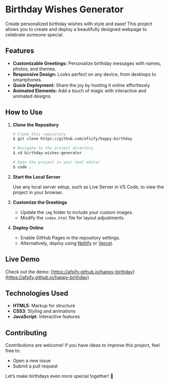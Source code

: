 # Birthday Wishes Generator  

Create personalized birthday wishes with style and ease! This project allows you to create and deploy a beautifully designed webpage to celebrate someone special.

## Features  

- **Customizable Greetings:** Personalize birthday messages with names, photos, and themes.  
- **Responsive Design:** Looks perfect on any device, from desktops to smartphones.  
- **Quick Deployment:** Share the joy by hosting it online effortlessly.  
- **Animated Elements:** Add a touch of magic with interactive and animated designs.  

## How to Use  

1. **Clone the Repository**  

    ```bash  
    # Clone this repository
    $ git clone https://github.com/afsify/happy-birthday  

    # Navigate to the project directory  
    $ cd birthday-wishes-generator  

    # Open the project in your text editor  
    $ code .  
    ```  

2. **Start the Local Server**  

    Use any local server setup, such as Live Server in VS Code, to view the project in your browser.  

3. **Customize the Greetings**  

    - Update the `img` folder to include your custom images.  
    - Modify the `index.html` file for layout adjustments.  

4. **Deploy Online**  

    - Enable GitHub Pages in the repository settings.  
    - Alternatively, deploy using [Netlify](https://www.netlify.com/) or [Vercel](https://vercel.com/).  

## Live Demo  

Check out the demo: [https://afsify.github.io/happy-birthday](https://afsify.github.io/happy-birthday)  

## Technologies Used  

- **HTML5**: Markup for structure  
- **CSS3**: Styling and animations  
- **JavaScript**: Interactive features

## Contributing  

Contributions are welcome! If you have ideas to improve this project, feel free to:  

- Open a new issue  
- Submit a pull request  

Let’s make birthdays even more special together! 🎉  
